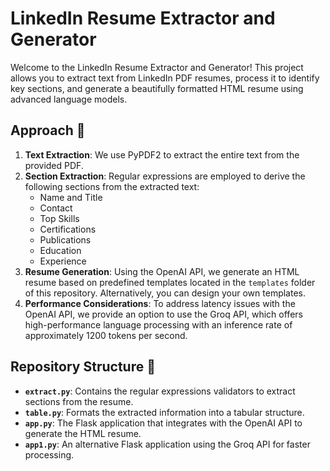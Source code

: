 # LinkedIn Resume Extractor and Generator

Welcome to the LinkedIn Resume Extractor and Generator! This project allows you to extract text from LinkedIn PDF resumes, process it to identify key sections, and generate a beautifully formatted HTML resume using advanced language models.

## Approach 🚀

1. **Text Extraction**: We use PyPDF2 to extract the entire text from the provided PDF.
2. **Section Extraction**: Regular expressions are employed to derive the following sections from the extracted text:
   - Name and Title
   - Contact
   - Top Skills
   - Certifications
   - Publications
   - Education
   - Experience
3. **Resume Generation**: Using the OpenAI API, we generate an HTML resume based on predefined templates located in the `templates` folder of this repository. Alternatively, you can design your own templates.
4. **Performance Considerations**: To address latency issues with the OpenAI API, we provide an option to use the Groq API, which offers high-performance language processing with an inference rate of approximately 1200 tokens per second.

## Repository Structure 📁

- **`extract.py`**: Contains the regular expressions validators to extract sections from the resume.
- **`table.py`**: Formats the extracted information into a tabular structure.
- **`app.py`**: The Flask application that integrates with the OpenAI API to generate the HTML resume.
- **`app1.py`**: An alternative Flask application using the Groq API for faster processing.

